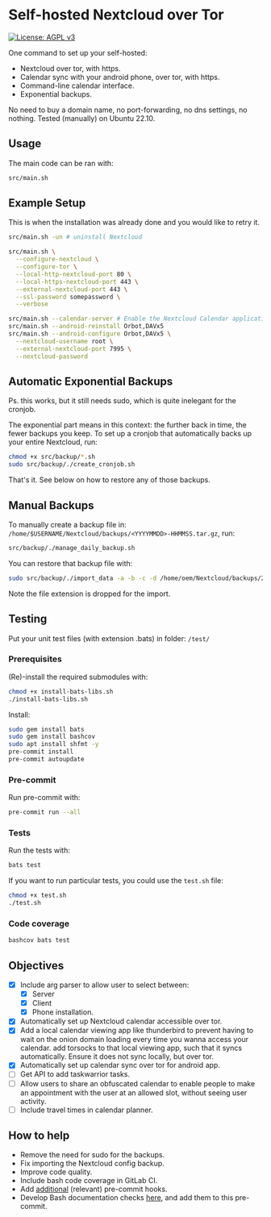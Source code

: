 # Self-hosted Nextcloud over Tor

[![License: AGPL v3](https://img.shields.io/badge/License-AGPL_v3-blue.svg)](https://www.gnu.org/licenses/agpl-3.0)

One command to set up your self-hosted:

- Nextcloud over tor, with https.
- Calendar sync with your android phone, over tor, with https.
- Command-line calendar interface.
- Exponential backups.

No need to buy a domain name, no port-forwarding, no dns settings, no nothing.
Tested (manually) on Ubuntu 22.10.

## Usage

The main code can be ran with:

```sh
src/main.sh
```

## Example Setup

This is when the installation was already done and you would like to retry it.

```sh
src/main.sh -un # uninstall Nextcloud

src/main.sh \
  --configure-nextcloud \
  --configure-tor \
  --local-http-nextcloud-port 80 \
  --local-https-nextcloud-port 443 \
  --external-nextcloud-port 443 \
  --ssl-password somepassword \
  --verbose

src/main.sh --calendar-server # Enable the Nextcloud Calendar application.
src/main.sh --android-reinstall Orbot,DAVx5
src/main.sh --android-configure Orbot,DAVx5 \
  --nextcloud-username root \
  --external-nextcloud-port 7995 \
  --nextcloud-password
```

## Automatic Exponential Backups

Ps. this works, but it still needs sudo, which is quite inelegant for the cronjob.

The exponential part means in this context: the further back in time, the
fewer backups you keep. To set up a cronjob that automatically backs up your
entire Nextcloud, run:

```sh
chmod +x src/backup/*.sh
sudo src/backup/./create_cronjob.sh
```

That's it. See below on how to restore any of those backups.

## Manual Backups

To manually create a backup file in:
`/home/$USERNAME/Nextcloud/backups/<YYYYMMDD>-HHMMSS.tar.gz`, run:

```sh
src/backup/./manage_daily_backup.sh
```

You can restore that backup file with:

```sh
sudo src/backup/./import_data -a -b -c -d /home/oem/Nextcloud/backups/20230525-032501
```

Note the file extension is dropped for the import.

## Testing

Put your unit test files (with extension .bats) in folder: `/test/`

### Prerequisites

(Re)-install the required submodules with:

```sh
chmod +x install-bats-libs.sh
./install-bats-libs.sh
```

Install:

```sh
sudo gem install bats
sudo gem install bashcov
sudo apt install shfmt -y
pre-commit install
pre-commit autoupdate
```

### Pre-commit

Run pre-commit with:

```sh
pre-commit run --all
```

### Tests

Run the tests with:

```sh
bats test
```

If you want to run particular tests, you could use the `test.sh` file:

```sh
chmod +x test.sh
./test.sh
```

### Code coverage

```sh
bashcov bats test
```

## Objectives

- [x] Include arg parser to allow user to select between:
  - [x] Server
  - [x] Client
  - [x] Phone
    installation.
- [x] Automatically set up Nextcloud calendar accessible over tor.
- [x] Add a local calendar viewing app like thunderbird to prevent having to wait
  on the onion domain loading every   time you wanna access your calendar. add
  torsocks to that local viewing app, such that it syncs automatically. Ensure
  it does not sync locally, but over tor.
- [x] Automatically set up calendar sync over tor for android app.
- [ ] Get API to add taskwarrior tasks.
- [ ] Allow users to share an obfuscated calendar to enable people to make an
  appointment with the user at an allowed slot, without seeing user activity.
- [ ] Include travel times in calendar planner.

## How to help

- Remove the need for sudo for the backups.
- Fix importing the Nextcloud config backup.
- Improve code quality.
- Include bash code coverage in GitLab CI.
- Add [additional](https://pre-commit.com/hooks.html) (relevant) pre-commit hooks.
- Develop Bash documentation checks
  [here](https://github.com/TruCol/checkstyle-for-bash), and add them to this
  pre-commit.
